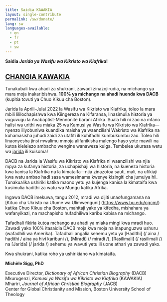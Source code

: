 ```yaml
---
title: Saidia KAWAKIA
layout: single-contribute
permalink: /sw/donate/
lang: sw
languages-available:                         
  - en
  - fr
  - pt
  - sw
---
```




**Saidia *Jarida ya Wasifu wa Kikristo wa Kiafrika*!**

## [CHANGIA KAWAKIA](https://trusted.bu.edu/s/1759/2-bu/giving/interior.aspx?sid=1759&gid=2&pgid=1333&cid=2638&dids=1104&bledit=1&appealcode=WEBSTH)

Tunakubali kwa ahadi za shukrani, zawadi zinazojirudia, na michango ya mara moja inakaribishwa. **100% ya michango na ahadi huenda kwa DACB** (kupitia tovuti ya Chuo Kikuu cha Boston).

Jarida la Aprili-Julai 2022 la Wasifu wa Kikristo wa Kiafrika, toleo la mara mbili lililochapishwa kwa Kiingereza na Kifaransa, linasimulia historia ya vuguvugu la Anabaptist-Mennonite barani Afrika. Suala hili ni zao na mfano halisi wa urithi wa miaka 25 wa Kamusi ya Wasifu wa Kikristo wa Kiafrika—nyenzo iliyobuniwa kuandika maisha ya waanzilishi Wakristo wa Kiafrika na kuhamasisha juhudi zaidi za utafiti ili kuhifadhi kumbukumbu zao. Toleo hili linaonyesha jinsi mwalimu mmoja alifanikisha malengo hayo yote mawili na kutoa kielelezo ambacho wengine wanaweza kuiga. Tembelea ukurasa wetu wa [jarida](/journal/) ili kuisoma!

DACB na Jarida la Wasifu wa Kikristo wa Kiafrika ni waanzilishi wa njia mpya za kufanya historia, za uchapishaji wa historia, na kueneza historia kwa kanisa la Kiafrika na la kimataifa—njia zinazotoa sauti, mali, na ufikiaji kwa watu ambao hadi sasa wamesimama kwenye kizingiti cha jumuiya hii. Tunakualika ushiriki katika maono yetu ya kujenga kanisa la kimataifa kwa kusimulia hadithi za watu wa Mungu katika Afrika.

Ingawa DACB imekuwa, tangu 2012, mradi wa dijiti unaofungamana na [Kituo cha Ukristo na Utume wa Ulimwenguni] (https://www.bu.edu/cgcm/) katika Chuo Kikuu cha Boston, mahitaji yake ya kifedha, mishahara ya wafanyikazi, na machapisho hufadhiliwa karibu kabisa na michango.

Tafadhali fikiria kutoa mchango au ahadi ya miaka mingi kwa mradi huo. Zawadi yako 100% itasaidia DACB moja kwa moja na inapunguzwa ushuru (wafadhili wa Amerika). Tafadhali angalia sehemu yetu ya [Hadithi] (/ aina / hadithi / aina ya hivi karibuni /), [Miradi] (/ miradi /), [Rasilimali] (/ rasilimali /) na [Jarida] (/ jarida /) sehemu ya wavuti yetu ili uone athari ya zawadi yako.  

Kwa shukrani, katika roho ya ushirikiano wa kimataifa.

**Michèle Sigg, PhD**

Executive Director, *Dictionary of African Christian Biography* (DACB)  
Mkurugenzi, *Kamusi ya Wasifu wa Kikristo wa Kiafrika* (KAWAKIA)   
Mhariri, *Journal of African Christian Biography* (JACB)  
Center for Global Christianity and Mission, Boston University School of Theology  
